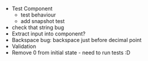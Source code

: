 -   Test Component
    -   test behaviour
    -   add snapshot test
-   check that string bug
-   Extract input into component?
-   Backspace bug: backspace just before decimal point
-   Validation
-   Remove 0 from initial state - need to run tests :D
